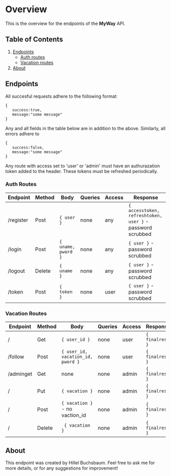 # Overview

This is the overview for the endpoints of the **MyWay** API.

## Table of Contents

1. [Endpoints](#endpoints)
   - [Auth routes](#auth-routes)
   - [Vacation routes](#vacation-routes)
2. [About](#about)

## Endpoints
All succesful requests adhere to the following format:
````
{
   success:true,
   message:"some message"
}
````
Any and all fields in the table below are in addition to the above.
Similarly, all errors adhere to 
````
{
   success:false,
   message:"some message"
}
````

Any route with access set to 'user' or 'admin' must have an authurazation token added to the header. These tokens must be refreshed periodically.

### Auth Routes

|Endpoint|Method|Body|Queries|Access|Response|
|--------|------|----|-------|------|--------|
|/register|Post|`{ user }`|none|any|`{ accesstoken, refreshtoken, user }` - password scrubbed|
|/login|Post|`{ uname, pword }`|none|any|`{ user }` - password scrubbed|
|/logout|Delete|`{ uname }`|none|any|`{ user }` - password scrubbed|
|/token|Post|`{ token }`|none|user|`{ user }` - password scrubbed|


### Vacation Routes

|Endpoint|Method|Body|Queries|Access|Response|
|--------|------|----|-------|------|--------|
|/|Get|`{ user_id }`|none|user|`{ finalres }`|
|/follow|Post|`{ user_id, vacation_id, pword }`|none|user|`{ finalres }`|
|/adminget|Get|none|none|admin|`{ finalres }`|
|/|Put|`{ vacation }`|none|admin|`{ finalres }`|
|/|Post|`{ vacation }` - no vaction_id|none|admin|`{ finalres }`|
|/|Delete|` { vacation }`|none|admin|`{ finalres' }` |
## About

This endpoint was created by Hillel Buchsbaum. Feel free to ask me for more details, or for any suggestions for improvement!